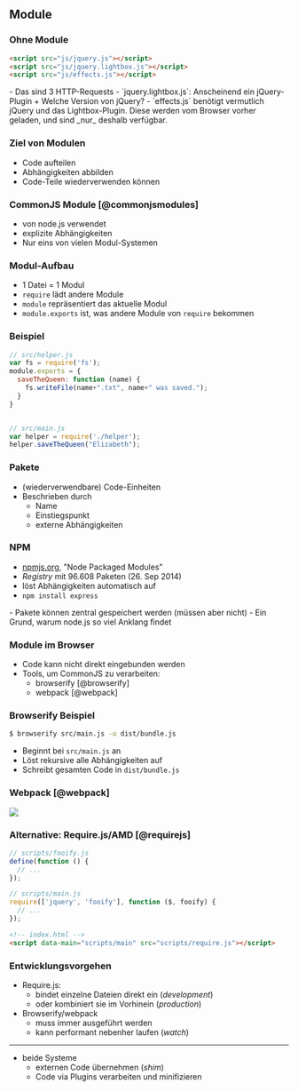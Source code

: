 ## Module

### Ohne Module

```html
<script src="js/jquery.js"></script>
<script src="js/jquery.lightbox.js"></script>
<script src="js/effects.js"></script>
```

<aside class="notes">
- Das sind 3 HTTP-Requests
- `jquery.lightbox.js`: Anscheinend ein jQuery-Plugin
    + Welche Version von jQuery?
- `effects.js` benötigt vermutlich jQuery und das Lightbox-Plugin. Diese werden vom Browser vorher geladen, und sind _nur_ deshalb verfügbar.
</aside>

### Ziel von Modulen

- Code aufteilen
- Abhängigkeiten abbilden
- Code-Teile wiederverwenden können

### CommonJS Module [@commonjsmodules]

- von node.js verwendet
- explizite Abhängigkeiten
- Nur eins von vielen Modul-Systemen

### Modul-Aufbau

- 1 Datei = 1 Modul
- `require` lädt andere Module
- `module` repräsentiert das aktuelle Modul
- `module.exports` ist, was andere Module von `require` bekommen

### Beispiel

```javascript
// src/helper.js
var fs = require('fs');
module.exports = {
  saveTheQueen: function (name) {
    fs.writeFile(name+".txt", name+" was saved.");
  }
}


// src/main.js
var helper = require('./helper');
helper.saveTheQueen("Elizabeth");
```

### Pakete

- (wiederverwendbare) Code-Einheiten
- Beschrieben durch
    - Name
    - Einstiegspunkt
    - externe Abhängigkeiten

### NPM

- [npmjs.org](https://www.npmjs.org/), "Node Packaged Modules"
- _Registry_ mit 96.608 Paketen (26. Sep 2014)
- löst Abhängigkeiten automatisch auf
- `npm install express`

<aside class="notes">
- Pakete können zentral gespeichert werden (müssen aber nicht)
- Ein Grund, warum node.js so viel Anklang findet
</aside>

### Module im Browser

- Code kann nicht direkt eingebunden werden
- Tools, um CommonJS zu verarbeiten:
    - browserify [@browserify]
    - webpack [@webpack]

### Browserify Beispiel

```bash
$ browserify src/main.js -o dist/bundle.js
```

- Beginnt bei `src/main.js` an
- Löst rekursive alle Abhängigkeiten auf
- Schreibt gesamten Code in `dist/bundle.js`

### Webpack [@webpack]

![](figures/what-is-webpack)

### Alternative: Require.js/AMD [@requirejs]

```javascript
// scripts/fooify.js
define(function () {
  // ...
});

// scripts/main.js
require(['jquery', 'fooify'], function ($, fooify) {
  // ...
});
```

```html
<!-- index.html -->
<script data-main="scripts/main" src="scripts/require.js"></script>
```

### Entwicklungsvorgehen

- Require.js:
	- bindet einzelne Dateien direkt ein (_development_)
	- oder kombiniert sie im Vorhinein (_production_)
- Browserify/webpack
	- muss immer ausgeführt werden
	- kann performant nebenher laufen (_watch_)

---

- beide Systeme
	- externen Code übernehmen (_shim_)
	- Code via Plugins verarbeiten und minifizieren
